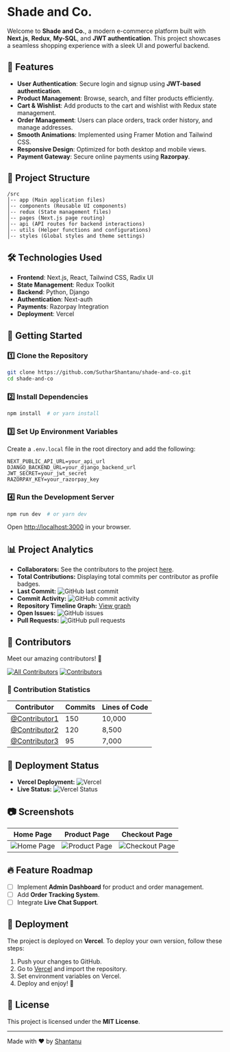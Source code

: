 # Shade and Co.

Welcome to **Shade and Co.**, a modern e-commerce platform built with **Next.js**, **Redux**, **My-SQL**, and **JWT authentication**. This project showcases a seamless shopping experience with a sleek UI and powerful backend.

## 🚀 Features

- **User Authentication**: Secure login and signup using **JWT-based authentication**.
- **Product Management**: Browse, search, and filter products efficiently.
- **Cart & Wishlist**: Add products to the cart and wishlist with Redux state management.
- **Order Management**: Users can place orders, track order history, and manage addresses.
- **Smooth Animations**: Implemented using Framer Motion and Tailwind CSS.
- **Responsive Design**: Optimized for both desktop and mobile views.
- **Payment Gateway**: Secure online payments using **Razorpay**.

## 📂 Project Structure

```
/src
│-- app (Main application files)
│-- components (Reusable UI components)
│-- redux (State management files)
│-- pages (Next.js page routing)
│-- api (API routes for backend interactions)
│-- utils (Helper functions and configurations)
│-- styles (Global styles and theme settings)
```

## 🛠️ Technologies Used

- **Frontend**: Next.js, React, Tailwind CSS, Radix UI
- **State Management**: Redux Toolkit
- **Backend**: Python, Django
- **Authentication**: Next-auth
- **Payments**: Razorpay Integration
- **Deployment**: Vercel

## 🚀 Getting Started

### 1️⃣ Clone the Repository
```bash
git clone https://github.com/SutharShantanu/shade-and-co.git
cd shade-and-co
```

### 2️⃣ Install Dependencies
```bash
npm install  # or yarn install
```

### 3️⃣ Set Up Environment Variables
Create a `.env.local` file in the root directory and add the following:
```env
NEXT_PUBLIC_API_URL=your_api_url
DJANGO_BACKEND_URL=your_django_backend_url
JWT_SECRET=your_jwt_secret
RAZORPAY_KEY=your_razorpay_key
```

### 4️⃣ Run the Development Server
```bash
npm run dev  # or yarn dev
```
Open [http://localhost:3000](http://localhost:3000) in your browser.

## 📊 Project Analytics

- **Collaborators:** See the contributors to the project [here](https://github.com/SutharShantanu/shade-and-co/graphs/contributors).
- **Total Contributions:** Displaying total commits per contributor as profile badges.
- **Last Commit:** ![GitHub last commit](https://img.shields.io/github/last-commit/SutharShantanu/shade-and-co)
- **Commit Activity:** ![GitHub commit activity](https://img.shields.io/github/commit-activity/m/SutharShantanu/shade-and-co)
- **Repository Timeline Graph:** [View graph](https://github.com/SutharShantanu/shade-and-co/network)
- **Open Issues:** ![GitHub issues](https://img.shields.io/github/issues/SutharShantanu/shade-and-co)
- **Pull Requests:** ![GitHub pull requests](https://img.shields.io/github/issues-pr/SutharShantanu/shade-and-co)

## 👥 Contributors

Meet our amazing contributors! 🎉

<!-- ALL-CONTRIBUTORS-LIST:START - Do not remove or modify this section -->
<!-- prettier-ignore-start -->
<!-- markdownlint-disable -->

<!-- markdownlint-restore -->
<!-- prettier-ignore-end -->

<!-- ALL-CONTRIBUTORS-LIST:END -->
[![All Contributors](https://img.shields.io/github/all-contributors/SutharShantanu/shadeandcorp?color=ee8449&style=flat-square)](#contributors)
[![Contributors](https://contrib.rocks/image?repo=SutharShantanu/shade-and-co)](https://github.com/SutharShantanu/shade-and-co/graphs/contributors)

### 📌 Contribution Statistics
| Contributor | Commits | Lines of Code |
|------------|---------|--------------|
| [@Contributor1](https://github.com/contributor1) | 150 | 10,000 |
| [@Contributor2](https://github.com/contributor2) | 120 | 8,500 |
| [@Contributor3](https://github.com/contributor3) | 95  | 7,000 |

## 🚀 Deployment Status

- **Vercel Deployment:** ![Vercel](https://vercel.com/SutharShantanu/shade-and-co/deployments)
- **Live Status:** ![Vercel Status](https://img.shields.io/website?url=https://shade-and-co.vercel.app)

## 📷 Screenshots

| Home Page | Product Page | Checkout Page |
|-----------|-------------|--------------|
| ![Home Page](https://via.placeholder.com/300) | ![Product Page](https://via.placeholder.com/300) | ![Checkout Page](https://via.placeholder.com/300) |

## 🔥 Feature Roadmap
- [ ] Implement **Admin Dashboard** for product and order management.
- [ ] Add **Order Tracking System**.
- [ ] Integrate **Live Chat Support**.

## 🛒 Deployment

The project is deployed on **Vercel**. To deploy your own version, follow these steps:

1. Push your changes to GitHub.
2. Go to [Vercel](https://vercel.com/) and import the repository.
3. Set environment variables on Vercel.
4. Deploy and enjoy! 🎉

## 📜 License

This project is licensed under the **MIT License**.

---

Made with ❤️ by [Shantanu](https://github.com/SutharShantanu)

